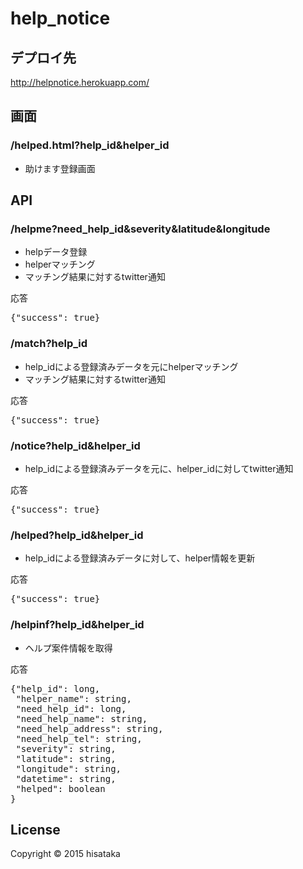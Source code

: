 # help_notice

## デプロイ先

http://helpnotice.herokuapp.com/

## 画面

### /helped.html?help_id&helper_id

* 助けます登録画面

## API

### /helpme?need_help_id&severity&latitude&longitude

* helpデータ登録
* helperマッチング
* マッチング結果に対するtwitter通知

応答
<pre>{"success": true}</pre>

### /match?help_id

* help_idによる登録済みデータを元にhelperマッチング
* マッチング結果に対するtwitter通知

応答
<pre>{"success": true}</pre>

### /notice?help_id&helper_id

* help_idによる登録済みデータを元に、helper_idに対してtwitter通知

応答
<pre>{"success": true}</pre>

### /helped?help_id&helper_id

* help_idによる登録済みデータに対して、helper情報を更新

応答
<pre>{"success": true}</pre>

### /helpinf?help_id&helper_id

* ヘルプ案件情報を取得

応答
<pre>
{"help_id": long,
 "helper_name": string,
 "need_help_id": long,
 "need_help_name": string,
 "need_help_address": string,
 "need_help_tel": string,
 "severity": string,
 "latitude": string,
 "longitude": string,
 "datetime": string,
 "helped": boolean
}
</pre>

## License

Copyright © 2015 hisataka
